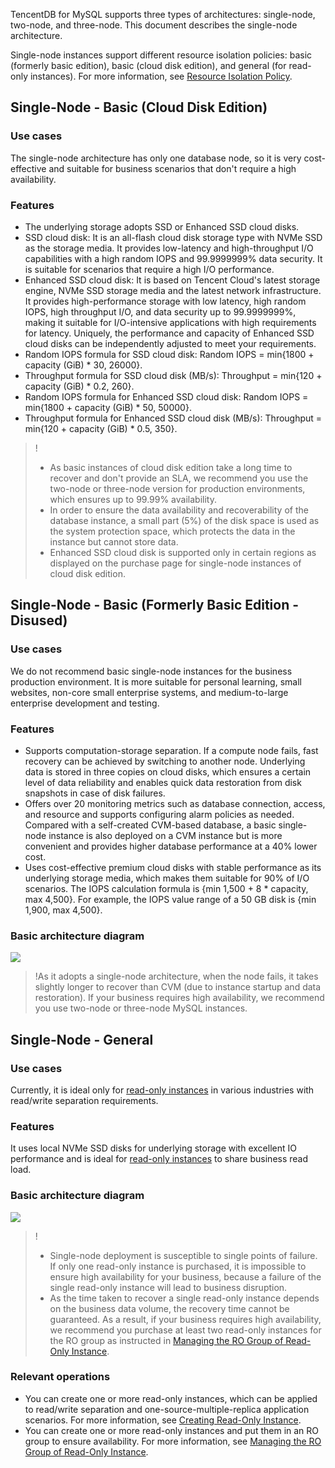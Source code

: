 TencentDB for MySQL supports three types of architectures: single-node, two-node, and three-node. This document describes the single-node architecture.

Single-node instances support different resource isolation policies: basic (formerly basic edition), basic (cloud disk edition), and general (for read-only instances). For more information, see [Resource Isolation Policy](https://intl.cloud.tencent.com/document/product/236/39794).

## Single-Node - Basic (Cloud Disk Edition)
### Use cases
The single-node architecture has only one database node, so it is very cost-effective and suitable for business scenarios that don't require a high availability.

### Features
- The underlying storage adopts SSD or Enhanced SSD cloud disks.
 - SSD cloud disk: It is an all-flash cloud disk storage type with NVMe SSD as the storage media. It provides low-latency and high-throughput I/O capabilities with a high random IOPS and 99.9999999% data security. It is suitable for scenarios that require a high I/O performance.
 - Enhanced SSD cloud disk: It is based on Tencent Cloud's latest storage engine, NVMe SSD storage media and the latest network infrastructure. It provides high-performance storage with low latency, high random IOPS, high throughput I/O, and data security up to 99.9999999%, making it suitable for I/O-intensive applications with high requirements for latency. Uniquely, the performance and capacity of Enhanced SSD cloud disks can be independently adjusted to meet your requirements.
- Random IOPS formula for SSD cloud disk: Random IOPS = min{1800 + capacity (GiB) * 30, 26000}.
- Throughput formula for SSD cloud disk (MB/s): Throughput = min{120 + capacity (GiB) * 0.2, 260}.
- Random IOPS formula for Enhanced SSD cloud disk: Random IOPS = min{1800 + capacity (GiB) * 50, 50000}.
- Throughput formula for Enhanced SSD cloud disk (MB/s): Throughput = min{120 + capacity (GiB) * 0.5, 350}.

>!
>- As basic instances of cloud disk edition take a long time to recover and don't provide an SLA, we recommend you use the two-node or three-node version for production environments, which ensures up to 99.99% availability.
>- In order to ensure the data availability and recoverability of the database instance, a small part (5%) of the disk space is used as the system protection space, which protects the data in the instance but cannot store data.
>- Enhanced SSD cloud disk is supported only in certain regions as displayed on the purchase page for single-node instances of cloud disk edition.

## Single-Node - Basic (Formerly Basic Edition - Disused)
### Use cases
We do not recommend basic single-node instances for the business production environment. It is more suitable for personal learning, small websites, non-core small enterprise systems, and medium-to-large enterprise development and testing.

### Features
- Supports computation-storage separation. If a compute node fails, fast recovery can be achieved by switching to another node. Underlying data is stored in three copies on cloud disks, which ensures a certain level of data reliability and enables quick data restoration from disk snapshots in case of disk failures.
- Offers over 20 monitoring metrics such as database connection, access, and resource and supports configuring alarm policies as needed. Compared with a self-created CVM-based database, a basic single-node instance is also deployed on a CVM instance but is more convenient and provides higher database performance at a 40% lower cost.
- Uses cost-effective premium cloud disks with stable performance as its underlying storage media, which makes them suitable for 90% of I/O scenarios. The IOPS calculation formula is {min 1,500 + 8 * capacity, max 4,500}. For example, the IOPS value range of a 50 GB disk is {min 1,900, max 4,500}.

### Basic architecture diagram
![](https://staticintl.cloudcachetci.com/yehe/backend-news/6zTd011_PRELIM__%E4%BA%91%E6%95%B0%E6%8D%AE%E5%BA%93%20MySQL_%E4%BA%A7%E5%93%81%E7%9B%AE%E5%BD%95_%E4%B8%AD%E8%AF%91%E8%8B%B1_EN-US-1.png)

>!As it adopts a single-node architecture, when the node fails, it takes slightly longer to recover than CVM (due to instance startup and data restoration). If your business requires high availability, we recommend you use two-node or three-node MySQL instances.

## Single-Node - General
### Use cases
Currently, it is ideal only for [read-only instances](https://intl.cloud.tencent.com/document/product/236/7270) in various industries with read/write separation requirements.

### Features
It uses local NVMe SSD disks for underlying storage with excellent IO performance and is ideal for [read-only instances](https://intl.cloud.tencent.com/document/product/236/7270) to share business read load.

### Basic architecture diagram
![](https://staticintl.cloudcachetci.com/yehe/backend-news/tpKV061_PRELIM__%E4%BA%91%E6%95%B0%E6%8D%AE%E5%BA%93%20MySQL_%E4%BA%A7%E5%93%81%E7%9B%AE%E5%BD%95_%E4%B8%AD%E8%AF%91%E8%8B%B1_EN-US-2.png)

>!
>- Single-node deployment is susceptible to single points of failure. If only one read-only instance is purchased, it is impossible to ensure high availability for your business, because a failure of the single read-only instance will lead to business disruption.
>- As the time taken to recover a single read-only instance depends on the business data volume, the recovery time cannot be guaranteed. As a result, if your business requires high availability, we recommend you purchase at least two read-only instances for the RO group as instructed in [Managing the RO Group of Read-Only Instance](https://intl.cloud.tencent.com/document/product/236/11361).

### Relevant operations
- You can create one or more read-only instances, which can be applied to read/write separation and one-source-multiple-replica application scenarios. For more information, see [Creating Read-Only Instance](https://intl.cloud.tencent.com/document/product/236/7270).
- You can create one or more read-only instances and put them in an RO group to ensure availability. For more information, see [Managing the RO Group of Read-Only Instance](https://intl.cloud.tencent.com/document/product/236/11361).


